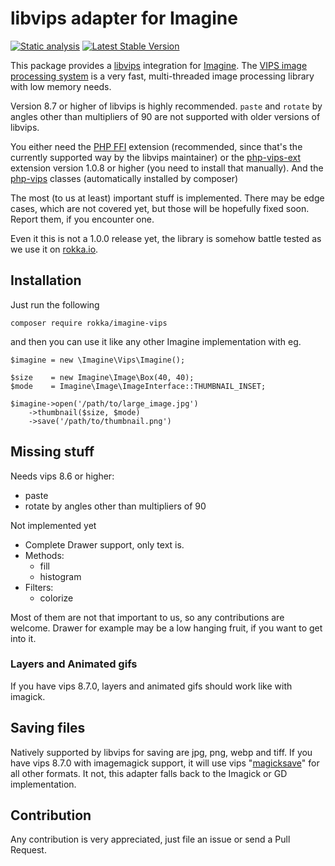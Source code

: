 # libvips adapter for Imagine

[![Static analysis](https://github.com/rokka-io/imagine-vips/actions/workflows/static.yml/badge.svg)](https://github.com/rokka-io/imagine-vips/actions/workflows/static.yml)
[![Latest Stable Version](https://poser.pugx.org/rokka/imagine-vips/version.png)](https://packagist.org/packages/rokka/imagine-vips)

 
This package provides a [libvips](https://github.com/libvips/libvips) integration for [Imagine](https://imagine.readthedocs.io/en/latest/). The [VIPS image processing system](https://libvips.github.io/libvips/) is a very fast, multi-threaded image processing library with low memory needs.

Version 8.7 or higher of libvips is highly recommended. `paste` and `rotate` by angles other than multipliers of 90 are not supported with older versions of libvips.
 
You either need the [PHP FFI](https://www.php.net/manual/en/book.ffi.php) extension (recommended, since that's the currently supported way by the libvips maintainer) or the 
[php-vips-ext](https://github.com/libvips/php-vips-ext) extension version 1.0.8 or higher (you need to install that manually). 
And the [php-vips](https://github.com/libvips/php-vips) classes (automatically installed by composer)


The most (to us at least) important stuff is implemented. There may be edge cases, which are not covered yet, but those will be hopefully fixed soon. Report them, if you encounter one.

Even it this is not a 1.0.0 release yet, the library is somehow battle tested as we use it on [rokka.io](https://rokka.io).

## Installation
 
Just run the following
 
```
composer require rokka/imagine-vips
```
 
 and then you can use it like any other Imagine implementation with eg.
 
```
$imagine = new \Imagine\Vips\Imagine();

$size    = new Imagine\Image\Box(40, 40);
$mode    = Imagine\Image\ImageInterface::THUMBNAIL_INSET;

$imagine->open('/path/to/large_image.jpg')
    ->thumbnail($size, $mode)
    ->save('/path/to/thumbnail.png')
```
 
## Missing stuff

Needs vips 8.6 or higher:

* paste
* rotate by angles other than multipliers of 90

Not implemented yet
 
 * Complete Drawer support, only text is. 
 * Methods:
   * fill
   * histogram
 * Filters:
   * colorize

Most of them are not that important to us, so any contributions are welcome. Drawer for example may be a low hanging fruit, if you want to get into it.
  
### Layers and Animated gifs

If you have vips 8.7.0, layers and animated gifs should work like with imagick. 

## Saving files

Natively supported by libvips for saving are jpg, png, webp and tiff. If you have vips 8.7.0 with imagemagick support, it will use vips "[magicksave](https://libvips.github.io/libvips/API/current/VipsForeignSave.html#vips-magicksave)" for all other formats. It not, this adapter falls back to the Imagick or GD implementation.

## Contribution

Any contribution is very appreciated, just file an issue or send a Pull Request.
 
 
